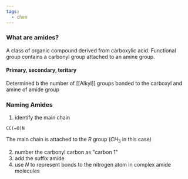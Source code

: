 ```yaml
---
tags:
  - chem
---
```

### What are amides?
A class of organic compound derived from carboxylic acid. 
Functional group contains a carbonyl group attached to an amine group.

#### Primary, secondary, teritary
Determined b the number of [[Alkyl]] groups bonded to the carboxyl and amine of amide group

### Naming Amides
1. identify the main chain 
```smiles 	
CC(=O)N
```
The main chain is attached to the $R$ group ($CH_3$ in this case) 

2. number the carbonyl carbon as "carbon 1"
3. add the suffix amide
4. use $N$ to represent bonds to the nitrogen atom in complex amide molecules